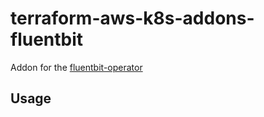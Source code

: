 # terraform-aws-k8s-addons-fluentbit

Addon for the [fluentbit-operator](https://github.com/fluent/fluentbit-operator)

## Usage
